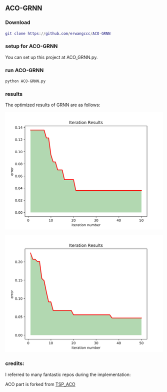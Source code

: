## ACO-GRNN

### Download

```g
git clone https://github.com/erwangccc/ACO-GRNN
```



### setup for ACO-GRNN

You can set up this project at ACO_GRNN.py.



### run ACO-GRNN

```python
python ACO-GRNN.py
```

### results

The optimized results of GRNN are as follows:

![error_chart](/error_chart.jpg)



![error_chart1](error_chart1.jpg)

### credits:

I referred to many fantastic repos during the implementation:

ACO part is forked from [TSP_ACO](https://github.com/DiamonJoy/TSP/tree/master/TPS-ACO)
